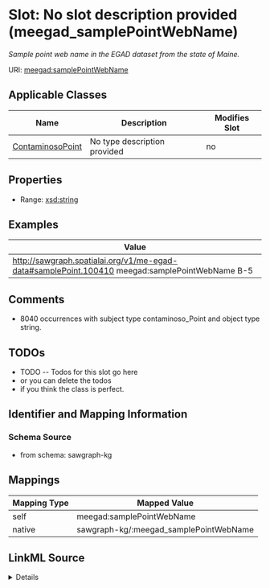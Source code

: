 

# Slot: No slot description provided (meegad_samplePointWebName)


_Sample point web name in the EGAD dataset from the state of Maine._





URI: [meegad:samplePointWebName](http://sawgraph.spatialai.org/v1/me-egad#samplePointWebName)



<!-- no inheritance hierarchy -->





## Applicable Classes

| Name | Description | Modifies Slot |
| --- | --- | --- |
| [ContaminosoPoint](../classes/ContaminosoPoint.md) | No type description provided |  no  |







## Properties

* Range: [xsd:string](http://www.w3.org/2001/XMLSchema#string)






## Examples

| Value |
| --- |
| http://sawgraph.spatialai.org/v1/me-egad-data#samplePoint.100410 meegad:samplePointWebName B-5 |

## Comments

* 8040 occurrences with subject type contaminoso_Point and object type string.

## TODOs

* TODO -- Todos for this slot go here
* or you can delete the todos
* if you think the class is perfect.

## Identifier and Mapping Information







### Schema Source


* from schema: sawgraph-kg




## Mappings

| Mapping Type | Mapped Value |
| ---  | ---  |
| self | meegad:samplePointWebName |
| native | sawgraph-kg/:meegad_samplePointWebName |




## LinkML Source

<details>
```yaml
name: meegad_samplePointWebName
description: Sample point web name in the EGAD dataset from the state of Maine.
title: No slot description provided
todos:
- TODO -- Todos for this slot go here
- or you can delete the todos
- if you think the class is perfect.
comments:
- 8040 occurrences with subject type contaminoso_Point and object type string.
examples:
- value: http://sawgraph.spatialai.org/v1/me-egad-data#samplePoint.100410 meegad:samplePointWebName
    B-5
from_schema: sawgraph-kg
rank: 1000
slot_uri: meegad:samplePointWebName
alias: meegad_samplePointWebName
domain_of:
- contaminoso_Point
range: string

```
</details>